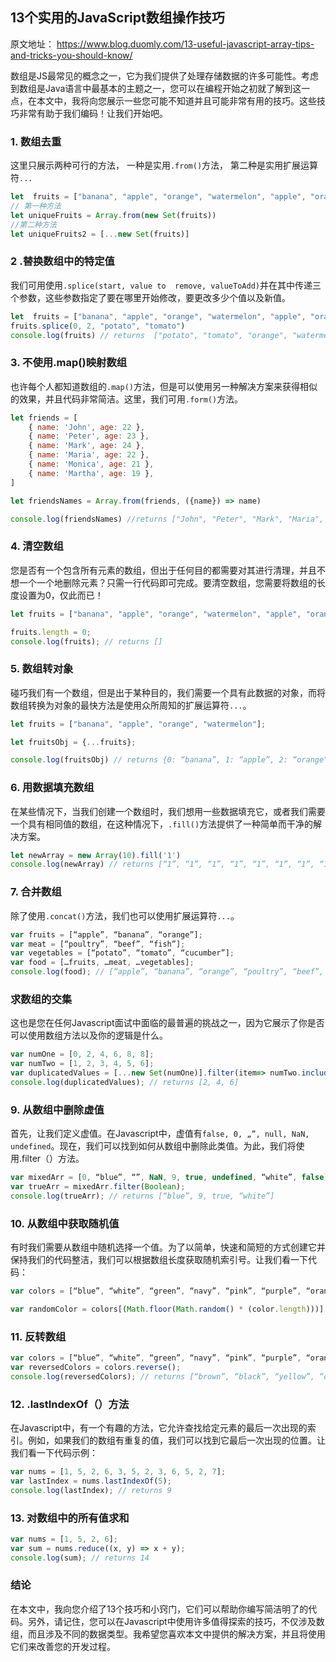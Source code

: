 ## 13个实用的JavaScript数组操作技巧

原文地址： https://www.blog.duomly.com/13-useful-javascript-array-tips-and-tricks-you-should-know/

数组是JS最常见的概念之一，它为我们提供了处理存储数据的许多可能性。考虑到数组是Java语言中最基本的主题之一，您可以在编程开始之初就了解到这一点，在本文中，我将向您展示一些您可能不知道并且可能非常有用的技巧。这些技巧非常有助于我们编码！让我们开始吧。



### 1. 数组去重

这里只展示两种可行的方法， 一种是实用`.from()`方法， 第二种是实用扩展运算符`...`

```js
let  fruits = ["banana", "apple", "orange", "watermelon", "apple", "orange", "grape", "apple"]
// 第一种方法
let uniqueFruits = Array.from(new Set(fruits))
//第二种方法
let uniqueFruits2 = [...new Set(fruits)]
```


### 2 .替换数组中的特定值

我们可用使用`.splice(start, value to  remove, valueToAdd)`并在其中传递三个参数，这些参数指定了要在哪里开始修改，要更改多少个值以及新值。

```js
let  fruits = ["banana", "apple", "orange", "watermelon", "apple", "orange", "grape", "apple"]
fruits.splice(0, 2, "potato", "tomato")
console.log(fruits) // returns  ["potato", "tomato", "orange", "watermelon", "apple", "orange", "grape", "apple"]
```



### 3. 不使用.map()映射数组

也许每个人都知道数组的`.map()`方法，但是可以使用另一种解决方案来获得相似的效果，并且代码非常简洁。这里，我们可用`.form()`方法。


```js
let friends = [
    { name: 'John', age: 22 },
    { name: 'Peter', age: 23 },
    { name: 'Mark', age: 24 },
    { name: 'Maria', age: 22 },
    { name: 'Monica', age: 21 },
    { name: 'Martha', age: 19 },
]

let friendsNames = Array.from(friends, ({name}) => name)

console.log(friendsNames) //returns ["John", "Peter", "Mark", "Maria", "Monica", "Martha"]
```


### 4. 清空数组

您是否有一个包含所有元素的数组，但出于任何目的都需要对其进行清理，并且不想一个一个地删除元素？只需一行代码即可完成。要清空数组，您需要将数组的长度设置为0，仅此而已！

```js
let fruits = ["banana", "apple", "orange", "watermelon", "apple", "orange", "grape", "apple"];

fruits.length = 0;
console.log(fruits); // returns []
```


### 5. 数组转对象

碰巧我们有一个数组，但是出于某种目的，我们需要一个具有此数据的对象，而将数组转换为对象的最快方法是使用众所周知的扩展运算符`...`。

```js
let fruits = ["banana", "apple", "orange", "watermelon"];

let fruitsObj = {...fruits};

console.log(fruitsObj) // returns {0: “banana”, 1: “apple”, 2: “orange”, 3: “watermelon”, 4: “apple”, 5: “orange”, 6: “grape”, 7: “apple”}
```


### 6. 用数据填充数组
在某些情况下，当我们创建一个数组时，我们想用一些数据填充它，或者我们需要一个具有相同值的数组，在这种情况下，`.fill()`方法提供了一种简单而干净的解决方案。

```js
let newArray = new Array(10).fill('1')
console.log(newArray) // returns [“1”, “1”, “1”, “1”, “1”, “1”, “1”, “1”, “1”, “1”, “1”]
```


### 7. 合并数组

除了使用`.concat()`方法，我们也可以使用扩展运算符`...`。

```js
var fruits = [“apple”, “banana”, “orange”];
var meat = [“poultry”, “beef”, “fish”];
var vegetables = [“potato”, “tomato”, “cucumber”];
var food = […fruits, …meat, …vegetables];
console.log(food); // [“apple”, “banana”, “orange”, “poultry”, “beef”, “fish”, “potato”, “tomato”, “cucumber”]

```


### 求数组的交集
这也是您在任何Javascript面试中面临的最普遍的挑战之一，因为它展示了你是否可以使用数组方法以及你的逻辑是什么。

```js
var numOne = [0, 2, 4, 6, 8, 8];
var numTwo = [1, 2, 3, 4, 5, 6];
var duplicatedValues = [...new Set(numOne)].filter(item=> numTwo.includes(item))
console.log(duplicatedValues); // returns [2, 4, 6]

```

### 9. 从数组中删除虚值

首先，让我们定义虚值。在Javascript中，虚值有`false, 0, „”, null, NaN, undefined`。现在，我们可以找到如何从数组中删除此类值。为此，我们将使用.filter（）方法。

```js
var mixedArr = [0, “blue”, “”, NaN, 9, true, undefined, “white”, false];
var trueArr = mixedArr.filter(Boolean);
console.log(trueArr); // returns [“blue”, 9, true, “white”]
```

### 10. 从数组中获取随机值
有时我们需要从数组中随机选择一个值。为了以简单，快速和简短的方式创建它并保持我们的代码整洁，我们可以根据数组长度获取随机索引号。让我们看一下代码：

```js
var colors = [“blue”, “white”, “green”, “navy”, “pink”, “purple”, “orange”, “yellow”, “black”, “brown”];

var randomColor = colors[(Math.floor(Math.random() * (color.length)))]

```

### 11. 反转数组

```js
var colors = [“blue”, “white”, “green”, “navy”, “pink”, “purple”, “orange”, “yellow”, “black”, “brown”];
var reversedColors = colors.reverse();
console.log(reversedColors); // returns [“brown”, “black”, “yellow”, “orange”, “purple”, “pink”, “navy”, “green”, “white”, “blue”]

```

### 12. .lastIndexOf（）方法

在Javascript中，有一个有趣的方法，它允许查找给定元素的最后一次出现的索引。例如，如果我们的数组有重复的值，我们可以找到它最后一次出现的位置。让我们看一下代码示例：

```js
var nums = [1, 5, 2, 6, 3, 5, 2, 3, 6, 5, 2, 7];
var lastIndex = nums.lastIndexOf(5);
console.log(lastIndex); // returns 9
```

### 13. 对数组中的所有值求和

```js
var nums = [1, 5, 2, 6];
var sum = nums.reduce((x, y) => x + y);
console.log(sum); // returns 14
```

### 结论

在本文中，我向您介绍了13个技巧和小窍门，它们可以帮助你编写简洁明了的代码。另外，请记住，您可以在Javascript中使用许多值得探索的技巧，不仅涉及数组，而且涉及不同的数据类型。我希望您喜欢本文中提供的解决方案，并且将使用它们来改善您的开发过程。
